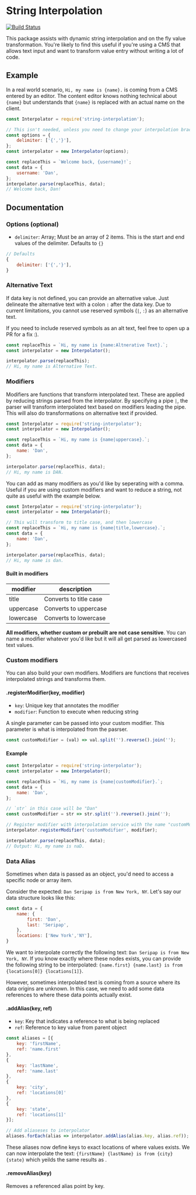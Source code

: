 # String Interpolation

[![Build Status](https://travis-ci.org/seripap/string-interpolation.svg?branch=master)](https://travis-ci.org/seripap/string-interpolation)

This package assists with dynamic string interpolation and on the fly value transformation. You're likely to find this useful if you're using a CMS that allows text input and want to transform value entry without writing a lot of code.

## Example

In a real world scenario, `Hi, my name is {name}.` is coming from a CMS entered by an editor. The content editor knows nothing technical about `{name}` but understands that `{name}` is replaced with an actual name on the client.

```js
const Interpolator = require('string-interpolation');

// This isn't needed, unless you need to change your interpolation brackets to something else
const options = {
    delimiter: ['{','}'],
};
const interpolator = new Interpolator(options);

const replaceThis = `Welcome back, {username}!`;
const data = {
    username: 'Dan',
};
interpolator.parse(replaceThis, data);
// Welcome back, Dan!
```

## Documentation

### Options (optional)

- `delimiter`: Array; Must be an array of 2 items. This is the start and end values of the delimiter. Defaults to `{}`

```js
// Defaults
{
    delimiter: ['{','}'],
}
```

### Alternative Text

If data key is not defined, you can provide an alternative value. Just delineate the alternative text with a colon `:` after the data key. Due to current limitations, you cannot use reserved symbols (`|`, `:`) as an alternative text.

If you need to include reserved symbols as an alt text, feel free to open up a PR for a fix :).

```js
const replaceThis = `Hi, my name is {name:Altnerative Text}.`;
const interpolator = new Interpolator();

interpolator.parse(replaceThis);
// Hi, my name is Alternative Text.
```

### Modifiers

Modifiers are functions that transform interpolated text. These are applied by reducing strings parsed from the interpolator. By specifying a pipe `|`, the parser will transform interpolated text based on modifiers leading the pipe. This will also do transformations on alternative text if provided.

```js
const Interpolator = require('string-interpolator');
const interpolator = new Interpolator();

const replaceThis = `Hi, my name is {name|uppercase}.`;
const data = {
    name: 'Dan',
};

interpolator.parse(replaceThis, data);
// Hi, my name is DAN.
```

You can add as many modifiers as you'd like by seperating with a comma. Useful if you are using custom modifiers and want to reduce a string, not quite as useful with the example below.

```js
const Interpolator = require('string-interpolator');
const interpolator = new Interpolator();

// This will transform to title case, and then lowercase
const replaceThis = `Hi, my name is {name|title,lowercase}.`;
const data = {
    name: 'Dan',
};

interpolator.parse(replaceThis, data);
// Hi, my name is dan.
```

#### Built in modifiers

| modifier | description |
|---|---|
| title | Converts to title case |
| uppercase | Converts to uppercase |
| lowercase | Converts to lowercase |

**All modifiers, whether custom or prebuilt are not case sensitive**. You can name a modifier whatever you'd like but it will all get parsed as lowercased text values.

### Custom modifiers

You can also build your own modifiers. Modifiers are functions that receives interpolated strings and transforms them.

#### .registerModifier(key, modifier)

- `key`: Unique key that annotates the modifier
- `modifier`: Function to execute when reducing string

A single parameter can be passed into your custom modifier. This parameter is what is interpolated from the pasrser.

```js
const customModifier = (val) => val.split('').reverse().join('');
```

#### Example

```js
const Interpolator = require('string-interpolator');
const interpolator = new Interpolator();

const replaceThis = `Hi, my name is {name|customModifier}.`;
const data = {
    name: 'Dan',
};

// `str` in this case will be "Dan"
const customModifier = str => str.split('').reverse().join('');

// Register modifier with interpolation service with the name "customModifier" This is actually parsed internally as `custommodifier`, but to keep it pretty, you should consider using camel cases.
interpolator.registerModifier('customModifier', modifier);

interpolator.parse(replaceThis, data);
// Output: Hi, my name is naD.
```

### Data Alias

Sometimes when data is passed as an object, you'd need to access a specific node or array item.

Consider the expected: `Dan Seripap is from New York, NY`. Let's say our data structure looks like this:

```js
const data = {
    name: {
        first: 'Dan',
        last: 'Seripap',
    },
    locations: ['New York','NY'],
}
```

We want to interpolate correctly the following text: `Dan Seripap is from New York, NY`. If you know exactly where these nodes exists, you can provide the following string to be interpolated: `{name.first} {name.last} is from {locations[0]} {locations[1]}`.

However, sometimes interpolated text is coming from a source where its data origins are unknown. In this case, we need to add some data references to where these data points actually exist.

#### .addAlias(key, ref)

- `key`: Key that indicates a reference to what is being replaced
- `ref`: Reference to key value from parent object

```js
const aliases = [{
    key: 'firstName',
    ref: 'name.first'
},
{
    key: 'lastName',
    ref: 'name.last'
},
{
    key: 'city',
    ref: 'locations[0]'
},
{
    key: 'state',
    ref: 'locations[1]'
}];

// Add aliaseses to interpolator
aliases.forEach(alias => interpolator.addAlias(alias.key, alias.ref));
```

These aliases now define keys to exact locations of where values exists. We can now interpolate the text: `{firstName} {lastName} is from {city} {state}` which yeilds the same results as .

#### .removeAlias(key)

Removes a referenced alias point by key.
